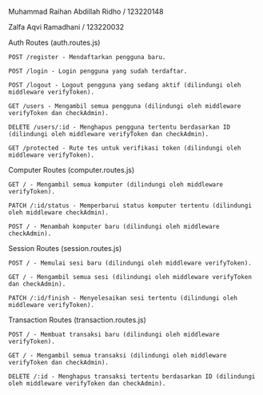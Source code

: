 Muhammad Raihan Abdillah Ridho / 123220148

Zalfa Aqvi Ramadhani / 123220032

Auth Routes (auth.routes.js)

    POST /register - Mendaftarkan pengguna baru.
    
    POST /login - Login pengguna yang sudah terdaftar.
    
    POST /logout - Logout pengguna yang sedang aktif (dilindungi oleh middleware verifyToken).
    
    GET /users - Mengambil semua pengguna (dilindungi oleh middleware verifyToken dan checkAdmin).
    
    DELETE /users/:id - Menghapus pengguna tertentu berdasarkan ID (dilindungi oleh middleware verifyToken dan checkAdmin).
    
    GET /protected - Rute tes untuk verifikasi token (dilindungi oleh middleware verifyToken).

Computer Routes (computer.routes.js)

    GET / - Mengambil semua komputer (dilindungi oleh middleware verifyToken).
    
    PATCH /:id/status - Memperbarui status komputer tertentu (dilindungi oleh middleware checkAdmin).
    
    POST / - Menambah komputer baru (dilindungi oleh middleware checkAdmin).

Session Routes (session.routes.js)

    POST / - Memulai sesi baru (dilindungi oleh middleware verifyToken).
    
    GET / - Mengambil semua sesi (dilindungi oleh middleware verifyToken dan checkAdmin).
    
    PATCH /:id/finish - Menyelesaikan sesi tertentu (dilindungi oleh middleware verifyToken).
    
Transaction Routes (transaction.routes.js)

    POST / - Membuat transaksi baru (dilindungi oleh middleware verifyToken).
    
    GET / - Mengambil semua transaksi (dilindungi oleh middleware verifyToken dan checkAdmin).
    
    DELETE /:id - Menghapus transaksi tertentu berdasarkan ID (dilindungi oleh middleware verifyToken dan checkAdmin).
    

